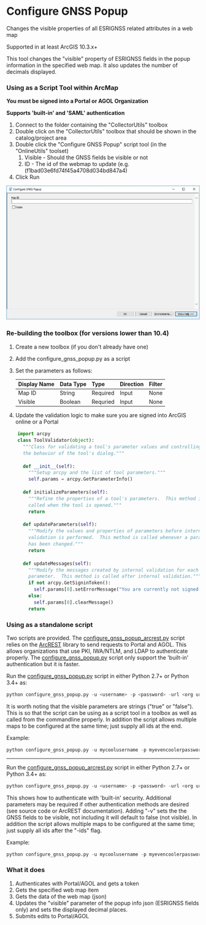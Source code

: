 # Configure GNSS Popup 
Changes the visible properties of all ESRIGNSS related attributes in a web map

Supported in at least ArcGIS 10.3.x+

This tool changes the "visible" property of ESRIGNSS fields in the popup information in the specified web map. It also updates the number of decimals displayed.

### Using as a Script Tool within ArcMap

**You must be signed into a Portal or AGOL Organization**

**Supports 'built-in' and 'SAML' authentication**

1. Connect to the folder containing the "CollectorUtils" toolbox
2. Double click on the "CollectorUtils" toolbox that should be shown in the catalog/project area
3. Double click the "Configure GNSS Popup" script tool (in the "OnlineUtils" toolset)
    1. Visible - Should the GNSS fields be visible or not
    2. ID - The id of the webmap to update (e.g. (f1bad03e6fd74f45a4708d034bd847a4)
5. Click Run

![Alt text](images/ConfigureGNSSPopup_interface.JPG "Interface")

### Re-building the toolbox (for versions lower than 10.4)
1. Create a new toolbox (if you don't already have one)
2. Add the configure_gnss_popup.py as a script
3. Set the parameters as follows:

    | Display Name | Data Type | Type     | Direction | Filter |
    |--------------|-----------|----------|-----------|--------|
    | Map ID       | String    | Required | Input     | None   |
    | Visible      | Boolean   | Requried | Input     | None   |

4. Update the validation logic to make sure you are signed into ArcGIS online or a Portal

```python
    import arcpy
    class ToolValidator(object):
      """Class for validating a tool's parameter values and controlling
      the behavior of the tool's dialog."""
    
      def __init__(self):
        """Setup arcpy and the list of tool parameters."""
        self.params = arcpy.GetParameterInfo()
    
      def initializeParameters(self):
        """Refine the properties of a tool's parameters.  This method is
        called when the tool is opened."""
        return
    
      def updateParameters(self):
        """Modify the values and properties of parameters before internal
        validation is performed.  This method is called whenever a parameter
        has been changed."""
        return
    
      def updateMessages(self):
        """Modify the messages created by internal validation for each tool
        parameter.  This method is called after internal validation."""
        if not arcpy.GetSigninToken():
          self.params[0].setErrorMessage("You are currently not signed into a Portal or AGOL Organization.")
        else:
          self.params[0].clearMessage()
        return
```

### Using as a standalone script
Two scripts are provided. The [configure_gnss_popup_arcrest.py](configure_gnss_popup_arcrest.py) script relies on the [ArcREST](https://github.com/Esri/ArcREST) library to send requests to Portal and AGOL. This allows organizations that use PKI, IWA/NTLM, and LDAP to authenticate properly. The [configure_gnss_popup.py](configure_gnss_popup.py) script only support the 'built-in' authentication but it is faster.

Run the [configure_gnss_popup.py](configure_gnss_popup.py) script in either Python 2.7+ or Python 3.4+ as:
```python
python configure_gnss_popup.py -u <username> -p <password> -url <org url> <id1> <id2> ... <idn> <visible>
```

It is worth noting that the visible parameters are strings ("true" or "false"). This is so that the script can be using as a script tool in a toolbox as well as called from the commandline properly. In addition the script allows multiple maps to be configured at the same time; just supply all ids at the end.

Example:
```python
python configure_gnss_popup.py -u mycoolusername -p myevencoolerpassword -url "https://myorg.maps.arcgis.com" "t933fe6f51af4a89bac06808da5e7ed3" "true" 
```

----

Run the [configure_gnss_popup_arcrest.py](configure_gnss_popup_arcrest.py) script in either Python 2.7+ or Python 3.4+ as:
```python
python configure_gnss_popup.py -u <username> -p <password> -url <org url> -v -ids <id1> <id2> ...<idn>
```

This shows how to authenticate with 'built-in' security. Additional parameters may be required if other authentication methods are desired (see source code or ArcREST documentation). Adding "-v" sets the the GNSS fields to be visible, not including it will default to false (not visible). In addition the script allows multiple maps to be configured at the same time; just supply all ids after the "-ids" flag.

Example:
```python
python configure_gnss_popup.py -u mycoolusername -p myevencoolerpassword -url "https://myorg.maps.arcgis.com" -v -e -ids "t933fe6f51af4a89bac06808da5e7ed3"
```

### What it does
1. Authenticates with Portal/AGOL and gets a token
2. Gets the specified web map item
3. Gets the data of the web map (json)
4. Updates the "visible" parameter of the popup info json (ESRIGNSS fields only) and sets the displayed decimal places.
5. Submits edits to Portal/AGOL
